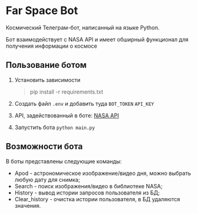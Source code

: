 # Far Space Bot

Космический Телеграм-бот, написанный на языке Python.

Бот взаимодействует с NASA API и имеет обширный функционал для получения информации о космосе

## Пользование ботом

1) Установить зависимости
    > pip install -r requirements.txt

2) Создать файл `.env` и добавить туда `BOT_TOKEN` `API_KEY`

3) API, задействованный в боте: [NASA API](https://api.nasa.gov/)

4) Запустить бота `python main.py`

## Возможности бота

В боты представлены следующие команды:

- Apod - астрономическое изображение/видео дня, можно выбрать любую дату для снимка;
- Search - поиск изображения/видео в библиотеке NASA;
- History - вывод истории запросов пользователя из БД;
- Clear_history - очистка истории пользователя, в БД удаляются значения.

